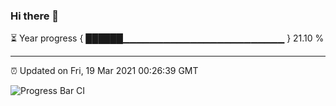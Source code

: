 ### Hi there 👋

⏳ Year progress { ██████▁▁▁▁▁▁▁▁▁▁▁▁▁▁▁▁▁▁▁▁▁▁▁▁ } 21.10 %

---

⏰ Updated on Fri, 19 Mar 2021 00:26:39 GMT

![Progress Bar CI](https://github.com/liununu/liununu/workflows/Progress%20Bar%20CI/badge.svg)

